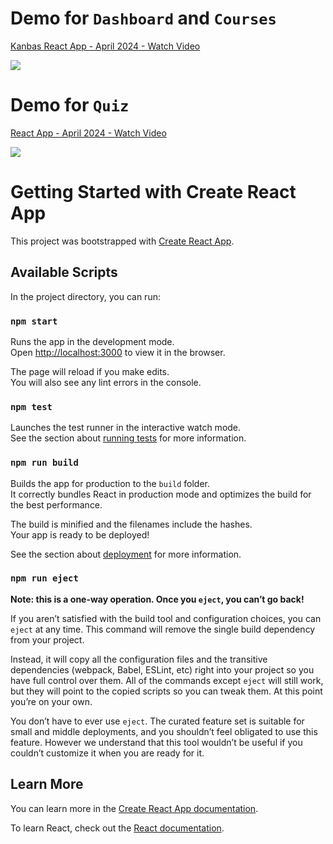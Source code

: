 # Demo for `Dashboard` and `Courses`
<div>
    <a href="https://www.loom.com/share/4a22d9c067f24fc18519dc23726078a3">
      <p>Kanbas React App - April 2024 - Watch Video</p>
    </a>
    <a href="https://www.loom.com/share/4a22d9c067f24fc18519dc23726078a3">
      <img style="max-width:300px;" src="https://cdn.loom.com/sessions/thumbnails/4a22d9c067f24fc18519dc23726078a3-with-play.gif">
    </a>
</div>

# Demo for `Quiz`
<div>
    <a href="https://www.loom.com/share/3d8ed723ad0449259b0966750c497a64">
      <p>React App - April 2024 - Watch Video</p>
    </a>
    <a href="https://www.loom.com/share/3d8ed723ad0449259b0966750c497a64">
      <img style="max-width:300px;" src="https://cdn.loom.com/sessions/thumbnails/3d8ed723ad0449259b0966750c497a64-with-play.gif">
    </a>
</div>

# Getting Started with Create React App

This project was bootstrapped with [Create React App](https://github.com/facebook/create-react-app).

## Available Scripts

In the project directory, you can run:

### `npm start`

Runs the app in the development mode.\
Open [http://localhost:3000](http://localhost:3000) to view it in the browser.

The page will reload if you make edits.\
You will also see any lint errors in the console.

### `npm test`

Launches the test runner in the interactive watch mode.\
See the section about [running tests](https://facebook.github.io/create-react-app/docs/running-tests) for more information.

### `npm run build`

Builds the app for production to the `build` folder.\
It correctly bundles React in production mode and optimizes the build for the best performance.

The build is minified and the filenames include the hashes.\
Your app is ready to be deployed!

See the section about [deployment](https://facebook.github.io/create-react-app/docs/deployment) for more information.

### `npm run eject`

**Note: this is a one-way operation. Once you `eject`, you can’t go back!**

If you aren’t satisfied with the build tool and configuration choices, you can `eject` at any time. This command will remove the single build dependency from your project.

Instead, it will copy all the configuration files and the transitive dependencies (webpack, Babel, ESLint, etc) right into your project so you have full control over them. All of the commands except `eject` will still work, but they will point to the copied scripts so you can tweak them. At this point you’re on your own.

You don’t have to ever use `eject`. The curated feature set is suitable for small and middle deployments, and you shouldn’t feel obligated to use this feature. However we understand that this tool wouldn’t be useful if you couldn’t customize it when you are ready for it.

## Learn More

You can learn more in the [Create React App documentation](https://facebook.github.io/create-react-app/docs/getting-started).

To learn React, check out the [React documentation](https://reactjs.org/).
